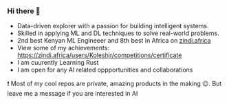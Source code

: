 ### Hi there 👋

- Data-driven explorer with a passion for building intelligent systems. 
- Skilled in applying ML and DL techniques to solve real-world problems.
- 2nd best Kenyan ML Engineeer and 8th best in Africa on [zindi.africa](https://zindi.africa)
- View some of my achievements: https://zindi.africa/users/Koleshjr/competitions/certificate
- I am cuurently Learning Rust
- I am open for any AI related oppportunities and collaborations

❗  Most of my cool repos are private, amazing products in the making 😉. But leave me a message if you are interested in AI <br ><br >

